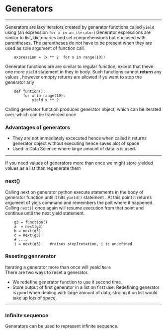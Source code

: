 #		Generators
***
Generators are  laxy iterators created by genarator functions called `yield` using (an expression `for x in an_iterator`)
Generator expressions are similar to list, dictonaries and set comprehensions but enclosed with parentheses. The parentheses do not have to be present when they are used as sole argument of function call.
```
	expression = (x ** 2  for x in range(10))
```
Generator functions are are similar to regular function, except that theve one more `yield` statement in they in body. Such functions cannot **return** any values , however emppty returns are allowed if yu want to stop the generator arly
```
	def funtion():
		for x in range(10):
			yield x ** 2
```
Calling generator function produces generator object, which can be iterated over. which can be traversed once
### Advantages of generators
-	They are not immediately excecuted hence when called it returns generator object without executing hence saves alot of space
-	Used in Data Science where large amount of data is is used.
***
If you need values of generators more than once we might store yielded values as a list than regenerate them

###	next()
Calling next on generator python execute statements in the body of generator function until it hits `yield()` statement . At this point it returns  argument of yiels command  and remembers the poit where it happened.<br/>
Calling `next()` once again will resume execution from that point and continue until the next yield statement.
```
	g3 = function()
	a  = next(g3)
	b = next(g3)
	c = next(g3)
	# ....
	j = next(g3)	#raises stopIretation, j is undefined
```

###	Reseting gennerator
Iterating a generator more than once will yeald `None`<br/> There are two ways to reset a generator.
-	We redefine generator function to use it second time.
-	Store output of first generator in a list on first use.
Redefining generator is good when dealing with large amount of data, stroing it on list would take up lots of space.
***
###	Infinite sequence
Generators can be used to represent infinite sequence.

